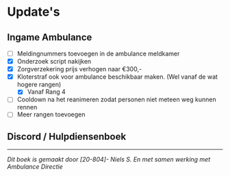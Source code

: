 # Update's

## Ingame Ambulance
- [ ] Meldingnummers toevoegen in de ambulance meldkamer
- [x] Onderzoek script nakijken
- [x] Zorgverzekering prijs verhogen naar €300,-
- [x] Kloterstraf ook voor ambulance beschikbaar maken. (Wel vanaf de wat hogere rangen)
    * [x] Vanaf Rang 4
- [ ] Cooldown na het reanimeren zodat personen niet meteen weg kunnen rennen
- [ ] Meer rangen toevoegen
## Discord / Hulpdiensenboek

---------------------

*Dit boek is gemaakt door [20-804]- Niels S. En met samen werking met Ambulance Directie*